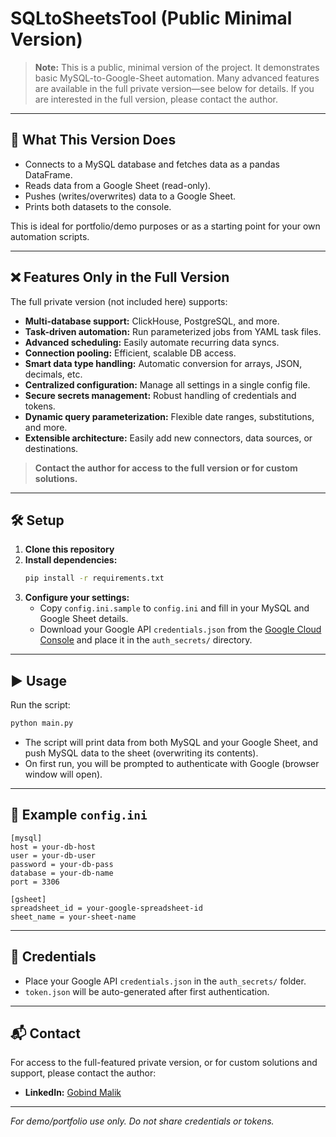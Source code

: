 # SQLtoSheetsTool (Public Minimal Version)

> **Note:** This is a public, minimal version of the project. It demonstrates basic MySQL-to-Google-Sheet automation. Many advanced features are available in the full private version—see below for details. If you are interested in the full version, please contact the author.

---

## 🚀 What This Version Does

- Connects to a MySQL database and fetches data as a pandas DataFrame.
- Reads data from a Google Sheet (read-only).
- Pushes (writes/overwrites) data to a Google Sheet.
- Prints both datasets to the console.

This is ideal for portfolio/demo purposes or as a starting point for your own automation scripts.

---

## ❌ Features Only in the Full Version

The full private version (not included here) supports:

- **Multi-database support:** ClickHouse, PostgreSQL, and more.
- **Task-driven automation:** Run parameterized jobs from YAML task files.
- **Advanced scheduling:** Easily automate recurring data syncs.
- **Connection pooling:** Efficient, scalable DB access.
- **Smart data type handling:** Automatic conversion for arrays, JSON, decimals, etc.
- **Centralized configuration:** Manage all settings in a single config file.
- **Secure secrets management:** Robust handling of credentials and tokens.
- **Dynamic query parameterization:** Flexible date ranges, substitutions, and more.
- **Extensible architecture:** Easily add new connectors, data sources, or destinations.

> **Contact the author for access to the full version or for custom solutions.**

---

## 🛠️ Setup

1. **Clone this repository**
2. **Install dependencies:**
   ```bash
   pip install -r requirements.txt
   ```
3. **Configure your settings:**
   - Copy `config.ini.sample` to `config.ini` and fill in your MySQL and Google Sheet details.
   - Download your Google API `credentials.json` from the [Google Cloud Console](https://console.cloud.google.com/) and place it in the `auth_secrets/` directory.

---

## ▶️ Usage

Run the script:
```bash
python main.py
```
- The script will print data from both MySQL and your Google Sheet, and push MySQL data to the sheet (overwriting its contents).
- On first run, you will be prompted to authenticate with Google (browser window will open).

---

## 📝 Example `config.ini`
```
[mysql]
host = your-db-host
user = your-db-user
password = your-db-pass
database = your-db-name
port = 3306

[gsheet]
spreadsheet_id = your-google-spreadsheet-id
sheet_name = your-sheet-name
```

---

## 🔐 Credentials
- Place your Google API `credentials.json` in the `auth_secrets/` folder.
- `token.json` will be auto-generated after first authentication.

---

## 📬 Contact
For access to the full-featured private version, or for custom solutions and support, please contact the author:

- **LinkedIn:** [Gobind Malik](https://www.linkedin.com/in/gobind-malik-9aa123a0/)

---

*For demo/portfolio use only. Do not share credentials or tokens.*